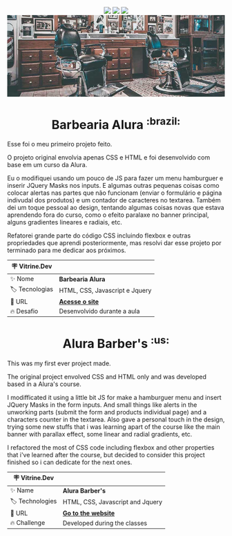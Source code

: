 <p align="center">
<img src="https://img.shields.io/badge/HTML5-E34F26?style=for-the-badge&logo=html5&logoColor=white">
<img src="https://img.shields.io/badge/CSS3-1572B6?style=for-the-badge&logo=css3&logoColor=white">
<img src="https://img.shields.io/badge/JavaScript-323330?style=for-the-badge&logo=javascript&logoColor=F7DF1E">
<img src="https://raw.githubusercontent.com/RamosCarlosEduardo/Barbearia-Alura/main/images/banner.jpg">
</p>

<h1 align="center" font-size="30px">Barbearia Alura <sup>:brazil:</sup></h1>
Esse foi o meu primeiro projeto feito.

O projeto original envolvia apenas CSS e HTML e foi desenvolvido com base em um curso da Alura.

Eu o modifiquei usando um pouco de JS para fazer um menu hamburguer e inserir JQuery Masks nos inputs.
E algumas outras pequenas coisas como colocar alertas nas partes que não funcionam (enviar o formulário e página indivudal dos produtos) e um contador de caracteres no textarea.
Também dei um toque pessoal ao design, tentando algumas coisas novas que estava aprendendo fora do curso, como o efeito paralaxe no banner principal, alguns gradientes lineares e radiais, etc.

Refatorei grande parte do código CSS incluindo flexbox e outras propriedades que aprendi posteriormente, mas resolvi dar esse projeto por terminado para me dedicar aos próximos.

| 🪧 Vitrine.Dev  |     |
| -------------- | --- |
| ✨ Nome        | **Barbearia Alura** |
| 🏷️ Tecnologias | HTML, CSS, Javascript e Jquery  |
| 🚀 URL         | [**Acesse o site**](https://ramoscarloseduardo.github.io/Barbearia-Alura/) |
| 🔥 Desafio     | Desenvolvido durante a aula |


<h1 align="center" font-size="30px">Alura Barber's <sup>:us:</sup></h1>
This was my first ever project made.

The original project envolved CSS and HTML only and was developed based in a Alura's course.

I modifficated it using a little bit JS for make a hamburguer menu and insert JQuery Masks in the form inputs. And small things like alerts in the unworking parts (submit the form and products individual page) and a characters counter in the textarea.
Also gave a personal touch in the design, trying some new stuffs that i was learning apart of the course like the main banner with parallax effect, some linear and radial gradients, etc.

I refactored the most of CSS code including flexbox and other properties that i've learned after the course, but decided to consider this project finished so i can dedicate for the next ones.

| 🪧 Vitrine.Dev  |     |
| -------------- | --- |
| ✨ Name        | **Alura Barber's** |
| 🏷️ Technologies | HTML, CSS, Javascript and Jquery  |
| 🚀 URL         | [**Go to the website**](https://ramoscarloseduardo.github.io/Barbearia-Alura/) |
| 🔥 Challenge     | Developed during the classes |
